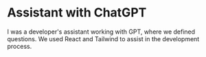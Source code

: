 # Assistant with ChatGPT

I was a developer's assistant working with GPT, where we defined questions. We used React and Tailwind to assist in the development process.
